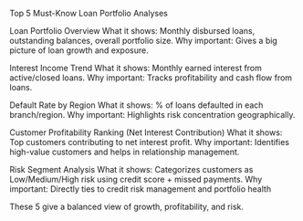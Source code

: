 Top 5 Must-Know Loan Portfolio Analyses

Loan Portfolio Overview
What it shows: Monthly disbursed loans, outstanding balances, overall portfolio size.
Why important: Gives a big picture of loan growth and exposure.

Interest Income Trend
What it shows: Monthly earned interest from active/closed loans.
Why important: Tracks profitability and cash flow from loans.

Default Rate by Region
What it shows: % of loans defaulted in each branch/region.
Why important: Highlights risk concentration geographically.

Customer Profitability Ranking (Net Interest Contribution)
What it shows: Top customers contributing to net interest profit.
Why important: Identifies high-value customers and helps in relationship management.

Risk Segment Analysis
What it shows: Categorizes customers as Low/Medium/High risk using credit score + missed payments.
Why important: Directly ties to credit risk management and portfolio health

These 5 give a balanced view of growth, profitability, and risk.
